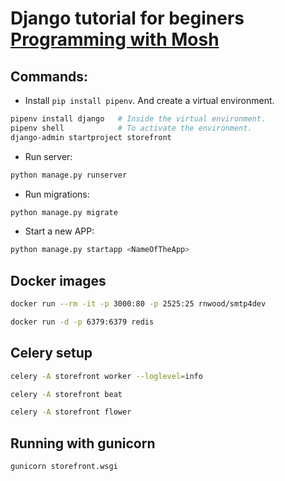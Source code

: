 # Django tutorial for beginers [Programming with Mosh](https://youtu.be/rHux0gMZ3Eg)


## Commands:
- Install `pip install pipenv`. And create a virtual environment.

```bash
pipenv install django   # Inside the virtual environment.
pipenv shell            # To activate the environment.
django-admin startproject storefront
```

- Run server:
```bash
python manage.py runserver
```

- Run migrations:
```bash
python manage.py migrate
```

- Start a new APP:
```bash
python manage.py startapp <NameOfTheApp>
```

## Docker images
```bash
docker run --rm -it -p 3000:80 -p 2525:25 rnwood/smtp4dev

docker run -d -p 6379:6379 redis
```

## Celery setup
```bash
celery -A storefront worker --loglevel=info

celery -A storefront beat

celery -A storefront flower
```
## Running with gunicorn
```
gunicorn storefront.wsgi
```
